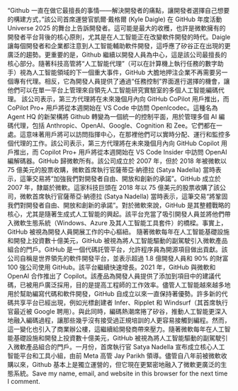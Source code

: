 “Github 一直在做它最擅長的事情——解決開發者的痛點，讓開發者選擇自己想要的構建方式，”該公司首席運營官凱爾·戴格爾 (Kyle Daigle) 在 GitHub 年度活動 Universe 2025 的舞台上告訴開發者。這可能是最大的收穫，也許是微軟擁有的開發者平台背後的核心原則，尤其是在人工智能正在改變軟件開發的時代。Daigle 讓每個開發者和企業都注意到人工智能輔助軟件開發，這呼應了矽谷正在出現的更廣泛的趨勢。更重要的是，Github 繼續以開發人員為中心，這是該公司最擅長的核心部分。隨著科技高管將“人工智能代理”（可以在計算機上執行任務的數字助手）視為人工智能領域的下一個重大事件，GitHub 大膽地押注企業不再需要另一個專有代理。相反，它為開發人員提供了通過“任務控制”界面進行選擇的機會，讓他們可以在單一平台上管理來自領先人工智能研究實驗室的多個人工智能編碼代理。 該公司表示，第三方代理將在未來幾個月內向 GitHub CoPilot 用戶推出，而 CoPilot Pro+ 用戶將從本週開始在 VS Code 中訪問 OpenIcodec。這種名為 Agent HQ 的新架構將 Github 轉變為一個統一的控制平面，用於管理多個 AI 編碼代理，包括 Anthropic、OpenAI、Google、Cognition 和 Zee。它們都在一處。這意味著用戶將可以訪問指揮中心，在那裡他們可以實時分配、運行和監控多個代理的工作。該公司表示，第三方代理將在未來幾個月內向 GitHub Copilot 用戶推出，而 Copilot Pro+ 用戶將從本週開始在 VS Code Insider 中訪問 OpenAI 編解碼器。GitHub 歸微軟所有。該公司成立於 2007 年，但於 2018 年被微軟以 75 億美元的股票收購，微軟首席執行官薩蒂亞·納德拉 (Satya Nadella) 當時表示，這筆交易將“加強我們對開發者自由、開放和創新的承諾”。GitHub 成立於 2007 年，隸屬於微軟。這家科技巨頭在 2018 年以 75 億美元的股票收購了該公司，微軟首席執行官薩蒂亞·納德拉 (Satya Nadella) 當時表示，這筆交易“將鞏固我們對開發者自由、開放和創新的承諾”。對於微軟來說​​，GitHub 是其整體戰略的核心，尤其是隨著生成式人工智能的興起。該平台充當了吸引開發人員並將他們帶入微軟生態系統（Windows、Azure 及其人工智能工具套件）的橋樑。事實上，GitHub 被視為開發人員開展工作的中心樞紐。 隨著微軟每年在人工智能基礎設施和開發上投資數十億美元，GitHub 被視為將人工智能驅動的副駕駛引入微軟產品組合的門戶。GitHub 是一個代碼託管平台，允許程序員為開源項目做出貢獻。該公司自稱是世界領先的軟件開發平台，並表示超過 1.8 億開發人員和 90% 的財富 100 強公司使用 GitHub。該平台繼續快速增長。2021 年，GitHub 與微軟和 OpenAI 合作推出了 Copilot。該產品為開發人員提供了添加到項目中的建議代碼，已被用戶廣泛採用，目的是提高工程師的工作效率。儘管人工智能越來越多地用於幫助編寫代碼和軟件開發，GitHub 自成立以來一直保持著優勢。許多新的代碼共享平台已經出現，例如光標創建者 Infer、Ripplet 和 Windsurf（其首席執行官最近被 Google 聘用）。與此同時，編碼熱潮席捲了矽谷，推動人工智能更深入地融入編碼過程，讓那些幾乎沒有接受過正規培訓的人更容易接觸到編程。然而，這一變化也引入了商業辦公樓，這繼續給開發商帶來壓力。隨著微軟每年在人工智能基礎設施和開發上投資數十億美元，GitHub 被視為將人工智能驅動的副駕駛引入微軟產品組合的門戶。一月份，首席執行官 Satya Nadella 宣布成立核心人工智能平台和工具小組，由前 Meta 高管 Jay Parikh 領導。儘管自八年前被微軟收購以來，Github 基本上是獨立運營的，但它現在更緊密地融入了微軟更廣泛的生態系統。Save my name, email, and website in this browser for the next time I comment.
